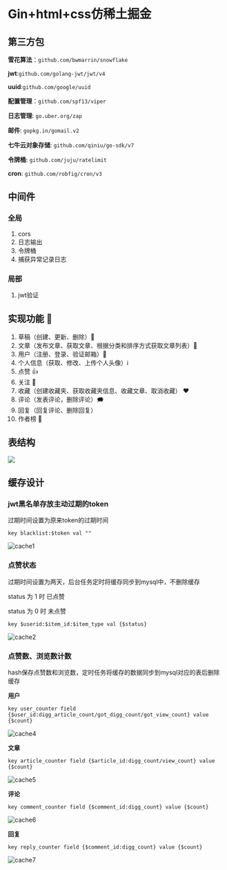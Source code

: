 # Gin+html+css仿稀土掘金


## 第三方包

**雪花算法**：`github.com/bwmarrin/snowflake`

**jwt**:`github.com/golang-jwt/jwt/v4`

**uuid**:`github.com/google/uuid`

**配置管理**：`github.com/spf13/viper`

**日志管理**:   `go.uber.org/zap`

**邮件**:  `gopkg.in/gomail.v2`

**七牛云对象存储**: `github.com/qiniu/go-sdk/v7`

**令牌桶**: `github.com/juju/ratelimit`

**cron**: `github.com/robfig/cron/v3`

## 中间件

### 全局

1. cors
2. 日志输出
3. 令牌桶
4. 捕获异常记录日志

### 局部

1. jwt验证

## 实现功能 :tada:

1. 草稿（创建、更新、删除）:scroll:
2. 文章（发布文章、获取文章、根据分类和排序方式获取文章列表）:bookmark_tabs:
3. 用户（注册、登录、验证邮箱）:bust_in_silhouette:
4. 个人信息（获取、修改、上传个人头像）:information_source:
5. 点赞 :+1:
6. 关注 :eyes:
7. 收藏（创建收藏夹、获取收藏夹信息、收藏文章、取消收藏） :heart:
8. 评论（发表评论，删除评论）:right_anger_bubble:
9. 回复（回复评论、删除回复）
10. 作者榜  :triangular_flag_on_post:

## 表结构

![](https://github.com/MulL1on/zhihu/blob/master/db.jpg)

## **缓存设计**

### jwt黑名单存放主动过期的token

过期时间设置为原来token的过期时间

```
key blacklist:$token val ""
```

![cache1](https://github.com/MulL1on/zhihu/blob/master/cache/cache1.png)

### 点赞状态

过期时间设置为两天，后台任务定时将缓存同步到mysql中，不删除缓存

status 为 1 时 已点赞

status 为 0 时 未点赞 

```
key $userid:$item_id:$item_type val {$status}
```

![cache2](https://github.com/MulL1on/zhihu/blob/master/cache/cache2.png)

### 点赞数、浏览数计数

hash保存点赞数和浏览数，定时任务将缓存的数据同步到mysql对应的表后删除缓存

**用户**

```
key user_counter field {$user_id:digg_article_count/got_digg_count/got_view_count} value {$count}
```

![cache4](https://github.com/MulL1on/zhihu/blob/master/cache/cache4.png)

**文章**

```
key article_counter field {$article_id:digg_count/view_count} value {$count}
```

![cache5](https://github.com/MulL1on/zhihu/blob/master/cache/cache5.png)

**评论**

```
key comment_counter field {$comment_id:digg_count} value {$count}
```

![cache6](https://github.com/MulL1on/zhihu/blob/master/cache/cache6.png)

**回复**

```
key reply_counter field {$comment_id:digg_count} value {$count}
```

![cache7](https://github.com/MulL1on/zhihu/blob/master/cache/cache7.png)








